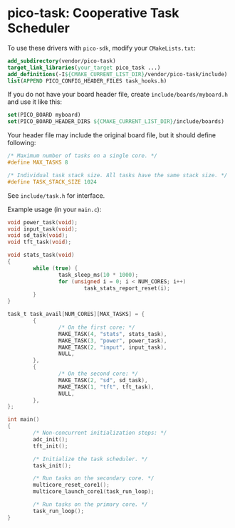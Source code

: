 # pico-task: Cooperative Task Scheduler

To use these drivers with `pico-sdk`, modify your `CMakeLists.txt`:

```cmake
add_subdirectory(vendor/pico-task)
target_link_libraries(your_target pico_task ...)
add_definitions(-I${CMAKE_CURRENT_LIST_DIR}/vendor/pico-task/include)
list(APPEND PICO_CONFIG_HEADER_FILES task_hooks.h)
```

If you do not have your board header file, create `include/boards/myboard.h` and use it like this:

```cmake
set(PICO_BOARD myboard)
set(PICO_BOARD_HEADER_DIRS ${CMAKE_CURRENT_LIST_DIR}/include/boards)
```

Your header file may include the original board file, but it should define following:

```c
/* Maximum number of tasks on a single core. */
#define MAX_TASKS 8

/* Individual task stack size. All tasks have the same stack size. */
#define TASK_STACK_SIZE 1024
```

See `include/task.h` for interface.

Example usage (in your `main.c`):

```c
void power_task(void);
void input_task(void);
void sd_task(void);
void tft_task(void);

void stats_task(void)
{
        while (true) {
                task_sleep_ms(10 * 1000);
                for (unsigned i = 0; i < NUM_CORES; i++)
                        task_stats_report_reset(i);
        }
}

task_t task_avail[NUM_CORES][MAX_TASKS] = {
        {
                /* On the first core: */
                MAKE_TASK(4, "stats", stats_task),
                MAKE_TASK(3, "power", power_task),
                MAKE_TASK(2, "input", input_task),
                NULL,
        },
        {
                /* On the second core: */
                MAKE_TASK(2, "sd", sd_task),
                MAKE_TASK(1, "tft", tft_task),
                NULL,
        },
};

int main()
{
        /* Non-concurrent initialization steps: */
        adc_init();
        tft_init();

        /* Initialize the task scheduler. */
        task_init();

        /* Run tasks on the secondary core. */
        multicore_reset_core1();
        multicore_launch_core1(task_run_loop);

        /* Run tasks on the primary core. */
        task_run_loop();
}
```
